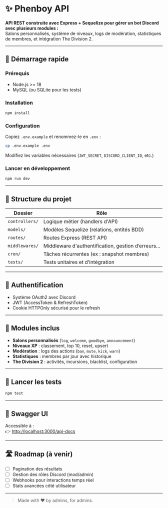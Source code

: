 # ✨ Phenboy API

**API REST construite avec Express + Sequelize pour gérer un bot Discord avec plusieurs modules :**  
Salons personnalisés, système de niveaux, logs de modération, statistiques de membres, et intégration The Division 2.

---

## 🚀 Démarrage rapide

### Prérequis

- Node.js >= 18
- MySQL (ou SQLite pour les tests)

### Installation

```bash
npm install
```

### Configuration

Copiez `.env.example` et renommez-le en `.env` :

```bash
cp .env.example .env
```

Modifiez les variables nécessaires (`JWT_SECRET`, `DISCORD_CLIENT_ID`, etc.)

### Lancer en développement

```bash
npm run dev
```

---

## 📂 Structure du projet

| Dossier         | Rôle                                                 |
|----------------|------------------------------------------------------|
| `controllers/` | Logique métier (handlers d'API)                      |
| `models/`      | Modèles Sequelize (relations, entités BDD)           |
| `routes/`      | Routes Express (REST API)                            |
| `middlewares/` | Middleware d'authentification, gestion d’erreurs...  |
| `cron/`        | Tâches récurrentes (ex : snapshot membres)           |
| `tests/`       | Tests unitaires et d’intégration                     |

---

## 🔐 Authentification

- Système OAuth2 avec Discord
- JWT (AccessToken & RefreshToken)
- Cookie HTTPOnly sécurisé pour le refresh

---

## 🧩 Modules inclus

- **Salons personnalisés** (`log`, `welcome`, `goodbye`, `announcement`)
- **Niveaux XP** : classement, top 10, reset, upsert
- **Modération** : logs des actions (`ban`, `mute`, `kick`, `warn`)
- **Statistiques** : membres par jour avec historique
- **The Division 2** : activités, incursions, blacklist, configuration

---

## 🧪 Lancer les tests

```bash
npm test
```

---

## 📘 Swagger UI

Accessible à :  
👉 [http://localhost:3000/api-docs](http://localhost:3000/api-docs)

---

## 🛣️ Roadmap (à venir)

- [ ] Pagination des résultats
- [ ] Gestion des rôles Discord (mod/admin)
- [ ] Webhooks pour interactions temps réel
- [ ] Stats avancées côté utilisateur

---

> Made with ❤️ by admins, for admins.
